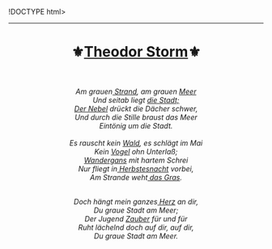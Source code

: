 !DOCTYPE html>
<html lang="de"> 

<head>
<meta charset = "UTF-8">
<title>Homework html Вступление</title>
</head>

<body>
    <!--Создаю блочный тэг с названием автора и спецсимволами, затем вношу весь материал
    -->
   <p> 
       <hr color = "green" size ="30"> 
     <div align="center">  <h1>&#9884;<a href="https://ru.wikipedia.org/wiki/%D0%A8%D1%82%D0%BE%D1%80%D0%BC,_%D0%A2%D0%B5%D0%BE%D0%B4%D0%BE%D1%80" target="_blank">Theodor Storm</a>&#9884;</h1> <br>
<br><i>Am grauen<a href= https://de.wikipedia.org/wiki/Strand target="_blank"> Strand</a>, am grauen <a href=https://de.wikipedia.org/wiki/Meer target="_blank"> Meer</a></br>
Und seitab liegt <a href= https://de.wikipedia.org/wiki/Stadt#:~:text=Eine%20Stadt%20(von%20althochdeutsch%20stat,Stadt%20zugleich%20ein%20zentraler%20Ort. target="_blank"> die Stadt;</a><br>
<a href= https://ru.wikipedia.org/wiki/%D0%A2%D1%83%D0%BC%D0%B0%D0%BD target="_blank">Der Nebel</a> drückt die Dächer schwer,<br>
Und durch die Stille braust das Meer<br>
Eintönig um die Stadt.<br>
<!--В оригинальном варианте я сделал преобладающими ссылки в вики, а в англ. ссылки, которые ссылаются сюда.
Ниже я выполнил 3е условие, где некоторые из слов перебросят Вас на англ. вариант (Wald/Forest)-->
<br><span>E</span>s rauscht kein <a href= "./Homework additional.html">Wald</a>, es schlägt im Mai</br>
Kein <a href= https://ru.wikipedia.org/wiki/%D0%9F%D1%82%D0%B8%D1%86%D1%8B target="_blank">Vogel</a> ohn Unterlaß;<br>
<a href= https://ru.wikipedia.org/wiki/%D0%9A%D1%80%D1%8F%D0%BA%D0%B2%D0%B0 target="blank">Wandergans</a> mit hartem Schrei<br>
Nur fliegt in<a href= "./Homework additional.html"> Herbstesnacht</a> vorbei,<br>
Am Strande weht<a href= https://ru.wikipedia.org/wiki/%D0%A2%D1%80%D0%B0%D0%B2%D1%8F%D0%BD%D0%B8%D1%81%D1%82%D1%8B%D0%B5_%D1%80%D0%B0%D1%81%D1%82%D0%B5%D0%BD%D0%B8%D1%8F target="_blank"> das Gras</a>.<br>

<br>Doch hängt mein ganzes<a href= "./Homework additional.html"> Herz</a> an dir,</br>
Du graue Stadt am Meer;<br>
Der Jugend <a href= https://ru.wikipedia.org/wiki/%D0%9C%D0%BE%D0%BB%D0%BE%D0%B4%D0%BE%D1%81%D1%82%D1%8C target="_blank">Zauber</a> für und für<br>
Ruht lächelnd doch auf dir, auf dir,<br>
Du graue Stadt am Meer.</i></div> </p>
<div>
  
</div>
</body>

</html>
